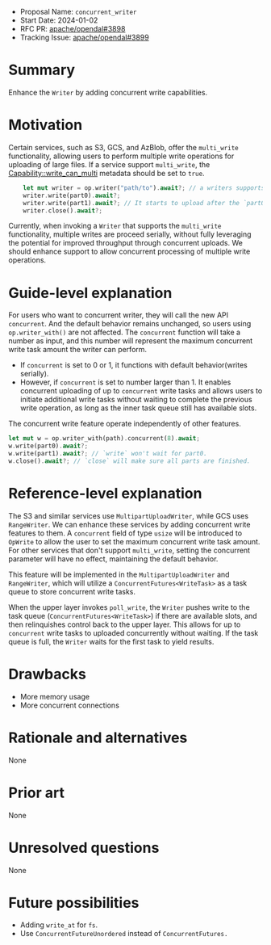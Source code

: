 - Proposal Name: `concurrent_writer`
- Start Date: 2024-01-02
- RFC PR: [apache/opendal#3898](https://github.com/apache/opendal/pull/3898)
- Tracking Issue: [apache/opendal#3899](https://github.com/apache/opendal/issues/3899)

# Summary

Enhance the `Writer` by adding concurrent write capabilities.

# Motivation

Certain services, such as S3, GCS, and AzBlob, offer the `multi_write` functionality, allowing users to perform multiple write operations for uploading of large files. If a service support `multi_write`, the [Capability::write_can_multi](https://opendal.apache.org/docs/rust/opendal/struct.Capability.html#structfield.write_can_multi) metadata should be set to `true`. 
```rust
    let mut writer = op.writer("path/to").await?; // a writers supports the `multi_write`.
    writer.write(part0).await?;
    writer.write(part1).await?; // It starts to upload after the `part0` is finished.
    writer.close().await?;
```
Currently, when invoking a `Writer` that supports the `multi_write` functionality, multiple writes are proceed serially, without fully leveraging the potential for improved throughput through concurrent uploads. We should enhance support to allow concurrent processing of multiple write operations.


# Guide-level explanation

For users who want to concurrent writer, they will call the new API `concurrent`. And the default behavior remains unchanged, so users using `op.writer_with()` are not affected. The `concurrent` function will take a number as input, and this number will represent the maximum concurrent write task amount the writer can perform.

- If `concurrent` is set to 0 or 1, it functions with default behavior(writes serially). 
- However, if `concurrent` is set to number larger than 1. It enables concurrent uploading of up to `concurrent` write tasks and allows users to initiate additional write tasks without waiting to complete the previous write operation, as long as the inner task queue still has available slots.

The concurrent write feature operate independently of other features.

```rust
let mut w = op.writer_with(path).concurrent(8).await;
w.write(part0).await?;
w.write(part1).await?; // `write` won't wait for part0.
w.close().await?; // `close` will make sure all parts are finished.
```

# Reference-level explanation

The S3 and similar services use `MultipartUploadWriter`, while GCS uses `RangeWriter`. We can enhance these services by adding concurrent write features to them. A `concurrent` field of type `usize` will be introduced to `OpWrite` to allow the user to set the maximum concurrent write task amount. For other services that don't support `multi_write`, setting the concurrent parameter will have no effect, maintaining the default behavior.

This feature will be implemented in the `MultipartUploadWriter` and `RangeWriter`, which will utilize a `ConcurrentFutures<WriteTask>` as a task queue to store concurrent write tasks. 

When the upper layer invokes `poll_write`, the  `Writer` pushes write to the task queue (`ConcurrentFutures<WriteTask>`) if there are available slots, and then relinquishes control back to the upper layer. This allows for up to `concurrent` write tasks to uploaded concurrently without waiting. If the task queue is full, the `Writer` waits for the first task to yield results.

# Drawbacks

- More memory usage
- More concurrent connections

# Rationale and alternatives

None

# Prior art

None

# Unresolved questions

None

# Future possibilities

- Adding `write_at` for `fs`.
- Use `ConcurrentFutureUnordered` instead of `ConcurrentFutures.`
